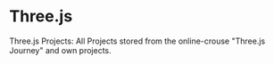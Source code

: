 # Three.js
Three.js Projects:
All Projects stored from the online-crouse "Three.js Journey" and own projects.
